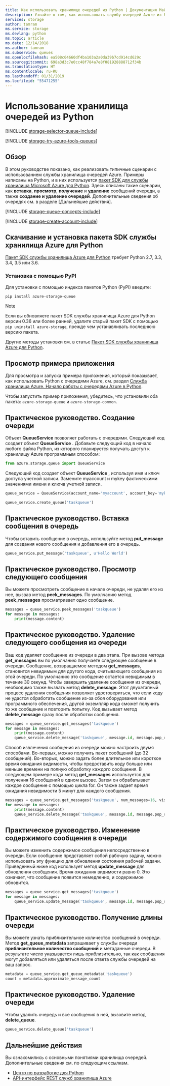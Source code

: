 ```yaml
---
title: Как использовать хранилище очередей из Python | Документация Майкрософт
description: Узнайте о том, как использовать службу очередей Azure из Python для создания и удаления очередей, а также для вставки, получения и удаления сообщений.
services: storage
author: tamram
ms.service: storage
ms.devlang: python
ms.topic: article
ms.date: 12/14/2018
ms.author: tamram
ms.subservice: queues
ms.openlocfilehash: ea508c04660df4ba103a2a0da39b7cd914cd629c
ms.sourcegitcommit: 698a3d3c7e0cc48f784a7e8f081928888712f34b
ms.translationtype: HT
ms.contentlocale: ru-RU
ms.lasthandoff: 01/31/2019
ms.locfileid: "55471255"
---
```

# <a name="how-to-use-queue-storage-from-python"></a>Использование хранилища очередей из Python
[!INCLUDE [storage-selector-queue-include](../../../includes/storage-selector-queue-include.md)]

[!INCLUDE [storage-try-azure-tools-queues](../../../includes/storage-try-azure-tools-queues.md)]

## <a name="overview"></a>Обзор
В этом руководстве показано, как реализовать типичные сценарии с использованием службы хранилища очередей Azure. Примеры написаны на Python, и в них используется [пакет SDK для службы хранилища Microsoft Azure для Python]. Здесь описаны такие сценарии, как **вставка**, **просмотр**, **получение** и **удаление** сообщений очереди, а также **создание и удаление очередей**. Дополнительные сведения об очередях см. в разделе [Дальнейшие действия].

[!INCLUDE [storage-queue-concepts-include](../../../includes/storage-queue-concepts-include.md)]

[!INCLUDE [storage-create-account-include](../../../includes/storage-create-account-include.md)]

## <a name="download-and-install-azure-storage-sdk-for-python"></a>Скачивание и установка пакета SDK службы хранилища Azure для Python

[Пакет SDK службы хранилища Azure для Python](https://github.com/azure/azure-storage-python) требует Python 2.7, 3.3, 3.4, 3.5 или 3.6.
 
### <a name="install-via-pypi"></a>Установка с помощью PyPI

Для установки с помощью индекса пакетов Python (PyPI) введите:

```bash
pip install azure-storage-queue
```

> [!NOTE]
> Если вы обновляете пакет SDK службы хранилища Azure для Python версии 0.36 или более ранней, удалите старый пакет SDK с помощью `pip uninstall azure-storage`, прежде чем устанавливать последнюю версию пакета.

Другие методы установки см. в статье [Пакет SDK службы хранилища Azure для Python](https://github.com/Azure/azure-storage-python/).

## <a name="view-the-sample-application"></a>Просмотр примера приложения

Для просмотра и запуска примера приложения, который показывает, как использовать Python с очередями Azure, см. раздел [Служба хранилища Azure. Начало работы с очередями Azure в Python](https://github.com/Azure-Samples/storage-queue-python-getting-started). 

Чтобы запустить пример приложения, убедитесь, что установили оба пакета: `azure-storage-queue` и `azure-storage-common`.

## <a name="how-to-create-a-queue"></a>Практическое руководство. Создание очереди

Объект **QueueService** позволяет работать с очередями. Следующий код создает объект **QueueService** . Добавьте следующий код в начало любого файла Python, из которого планируется получать доступ к хранилищу Azure программным способом:

```python
from azure.storage.queue import QueueService
```

Следующий код создает объект **QueueService** , используя имя и ключ доступа учетной записи. Замените myaccount и mykey фактическими значениями имени и ключа учетной записи.

```python
queue_service = QueueService(account_name='myaccount', account_key='mykey')

queue_service.create_queue('taskqueue')
```

## <a name="how-to-insert-a-message-into-a-queue"></a>Практическое руководство. Вставка сообщения в очередь
Чтобы вставить сообщение в очередь, используйте метод **put\_message** для создания нового сообщения и добавления его в очередь.

```python
queue_service.put_message('taskqueue', u'Hello World')
```

## <a name="how-to-peek-at-the-next-message"></a>Практическое руководство. Просмотр следующего сообщения
Вы можете просмотреть сообщение в начале очереди, не удаляя его из нее, вызвав метод **peek\_messages**. По умолчанию метод **peek\_messages** просматривает одно сообщение.

```python
messages = queue_service.peek_messages('taskqueue')
for message in messages:
    print(message.content)
```

## <a name="how-to-dequeue-messages"></a>Практическое руководство. Удаление следующего сообщения из очереди
Ваш код удаляет сообщение из очереди в два этапа. При вызове метода **get\_messages** вы по умолчанию получаете следующее сообщение в очереди. Сообщение, возвращаемое методом **get\_messages**, становится невидимым для другого кода, считывающего сообщения из этой очереди. По умолчанию это сообщение остается невидимым в течение 30 секунд. Чтобы завершить удаление сообщения из очереди, необходимо также вызвать метод **delete\_message**. Этот двухэтапный процесс удаления сообщения позволяет удостовериться, что если коду не удастся обработать сообщение из-за сбоя оборудования или программного обеспечения, другой экземпляр кода сможет получить то же сообщение и повторить попытку. Код вызывает метод **delete\_message** сразу после обработки сообщения.

```python
messages = queue_service.get_messages('taskqueue')
for message in messages:
    print(message.content)
    queue_service.delete_message('taskqueue', message.id, message.pop_receipt)
```

Способ извлечения сообщения из очереди можно настроить двумя способами.
Во-первых, можно получить пакет сообщений (до 32 сообщений). Во-вторых, можно задать более длительное или короткое время ожидания видимости, чтобы предоставить коду больше или меньше времени на полную обработку каждого сообщения. В следующем примере кода метод **get\_messages** используется для получения 16 сообщений в одном вызове. Затем он обрабатывает каждое сообщение с помощью цикла for. Он также задает время ожидания невидимости 5 минут для каждого сообщения.

```python
messages = queue_service.get_messages('taskqueue', num_messages=16, visibility_timeout=5*60)
for message in messages:
    print(message.content)
    queue_service.delete_message('taskqueue', message.id, message.pop_receipt)        
```

## <a name="how-to-change-the-contents-of-a-queued-message"></a>Практическое руководство. Изменение содержимого сообщения в очереди
Вы можете изменить содержимое сообщения непосредственно в очереди. Если сообщение представляет собой рабочую задачу, можно использовать эту функцию для обновления состояния рабочей задачи. Приведенный ниже код использует метод **update\_message** для обновления сообщения. Время ожидания видимости равно 0. Это означает, что сообщение появится немедленно, и содержимое обновится.

```python
messages = queue_service.get_messages('taskqueue')
for message in messages:
    queue_service.update_message('taskqueue', message.id, message.pop_receipt, 0, u'Hello World Again')
```

## <a name="how-to-get-the-queue-length"></a>Практическое руководство. Получение длины очереди
Вы можете узнать приблизительное количество сообщений в очереди. Метод **get\_queue\_metadata** запрашивает у службы очереди **приблизительное количество сообщений** и метаданные очереди. В результате число указывается лишь приблизительно, так как сообщения могут добавляться или удаляться после ответа службы очередей на ваш запрос.

```python
metadata = queue_service.get_queue_metadata('taskqueue')
count = metadata.approximate_message_count
```

## <a name="how-to-delete-a-queue"></a>Практическое руководство. Удаление очереди
Чтобы удалить очередь и все сообщения в ней, вызовите метод **delete\_queue**.

```python
queue_service.delete_queue('taskqueue')
```

## <a name="next-steps"></a>Дальнейшие действия
Вы ознакомились с основными понятиями хранилища очередей. Дополнительные сведения см. по следующим ссылкам.

* [Центр по разработке для Python](https://azure.microsoft.com/develop/python/)
* [API-интерфейс REST служб хранилища Azure](https://msdn.microsoft.com/library/azure/dd179355)

[Azure Storage Team Blog]: http://blogs.msdn.com/b/windowsazurestorage/
[пакет SDK для службы хранилища Microsoft Azure для Python]: https://github.com/Azure/azure-storage-python
